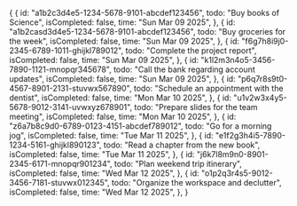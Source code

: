  {
    {
      id: "a1b2c3d4e5-1234-5678-9101-abcdef123456",
      todo: "Buy books of Science",
      isCompleted: false,
      time: "Sun Mar 09 2025",
    },
    {
      id: "a1b2casd3d4e5-1234-5678-9101-abcdef123456",
      todo: "Buy groceries for the week",
      isCompleted: false,
      time: "Sun Mar 09 2025",
    },
    {
      id: "f6g7h8i9j0-2345-6789-1011-ghijkl789012",
      todo: "Complete the project report",
      isCompleted: false,
      time: "Sun Mar 09 2025",
    },
    {
      id: "k1l2m3n4o5-3456-7890-1121-mnopqr345678",
      todo: "Call the bank regarding account updates",
      isCompleted: false,
      time: "Sun Mar 09 2025",
    },
    {
      id: "p6q7r8s9t0-4567-8901-2131-stuvwx567890",
      todo: "Schedule an appointment with the dentist",
      isCompleted: false,
      time: "Mon Mar 10 2025",
    },
    {
      id: "u1v2w3x4y5-5678-9012-3141-uvwxyz678901",
      todo: "Prepare slides for the team meeting",
      isCompleted: false,
      time: "Mon Mar 10 2025",
    },
    {
      id: "z6a7b8c9d0-6789-0123-4151-abcdef789012",
      todo: "Go for a morning jog",
      isCompleted: false,
      time: "Tue Mar 11 2025",
    },
    {
      id: "e1f2g3h4i5-7890-1234-5161-ghijkl890123",
      todo: "Read a chapter from the new book",
      isCompleted: false,
      time: "Tue Mar 11 2025",
    },
    {
      id: "j6k7l8m9n0-8901-2345-6171-mnopqr901234",
      todo: "Plan weekend trip itinerary",
      isCompleted: false,
      time: "Wed Mar 12 2025",
    },
    {
      id: "o1p2q3r4s5-9012-3456-7181-stuvwx012345",
      todo: "Organize the workspace and declutter",
      isCompleted: false,
      time: "Wed Mar 12 2025",
    },
 }